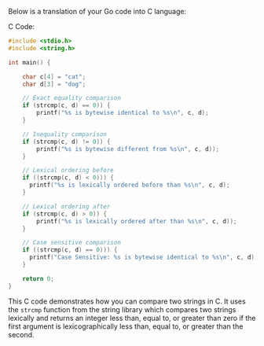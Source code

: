 Below is a translation of your Go code into C language:

C Code:
```c
#include <stdio.h>
#include <string.h>

int main() {

    char c[4] = "cat";
    char d[3] = "dog";

    // Exact equality comparison
    if (strcmp(c, d) == 0)) {
        printf("%s is bytewise identical to %s\n", c, d);
    } 

    // Inequality comparison
    if (strcmp(c, d) != 0)) {
        printf("%s is bytewise different from %s\n", c, d));
    }

    // Lexical ordering before 
    if ((strcmp(c, d) < 0))) {
      printf("%s is lexically ordered before than %s\n", c, d);
    } 

    // Lexical ordering after
    if (strcmp(c, d) > 0)) {
        printf("%s is lexically ordered after than %s\n", c, d));
    }

    // Case sensitive comparison 
    if ((strcmp(c, d) == 0))) {
      printf("Case Sensitive: %s is bytewise identical to %s\n", c, d);
    } 

    return 0;
}
```
This C code demonstrates how you can compare two strings in C. It uses the `strcmp` function from the string library which compares two strings lexically and returns an integer less than, equal to, or greater than zero if the first argument is lexicographically less than, equal to, or greater than the second.

